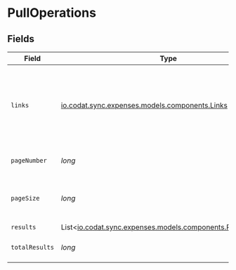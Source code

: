 # PullOperations


## Fields

| Field                                                                                                    | Type                                                                                                     | Required                                                                                                 | Description                                                                                              | Example                                                                                                  |
| -------------------------------------------------------------------------------------------------------- | -------------------------------------------------------------------------------------------------------- | -------------------------------------------------------------------------------------------------------- | -------------------------------------------------------------------------------------------------------- | -------------------------------------------------------------------------------------------------------- |
| `links`                                                                                                  | [io.codat.sync.expenses.models.components.Links](../../models/components/Links.md)                       | :heavy_check_mark:                                                                                       | N/A                                                                                                      | {<br/>"self": {<br/>"href": "/companies"<br/>},<br/>"current": {<br/>"href": "/companies?page=1\u0026pageSize=10"<br/>}<br/>} |
| `pageNumber`                                                                                             | *long*                                                                                                   | :heavy_check_mark:                                                                                       | Current page number.                                                                                     |                                                                                                          |
| `pageSize`                                                                                               | *long*                                                                                                   | :heavy_check_mark:                                                                                       | Number of items to return in results array.                                                              |                                                                                                          |
| `results`                                                                                                | List<[io.codat.sync.expenses.models.components.PullOperation](../../models/components/PullOperation.md)> | :heavy_minus_sign:                                                                                       | N/A                                                                                                      |                                                                                                          |
| `totalResults`                                                                                           | *long*                                                                                                   | :heavy_check_mark:                                                                                       | Total number of items.                                                                                   |                                                                                                          |